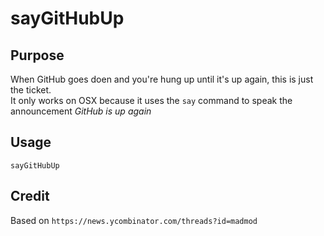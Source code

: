 # sayGitHubUp

## Purpose

When GitHub goes doen and you're hung up until it's up again, this is just the ticket.  
It only works on OSX because it uses the `say` command to speak the announcement
*GitHub is up again*

## Usage

    sayGitHubUp


## Credit

Based on `https://news.ycombinator.com/threads?id=madmod`
